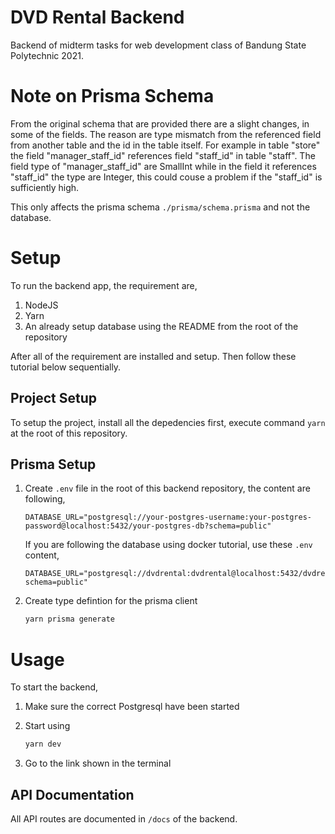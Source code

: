 # DVD Rental Backend

Backend of midterm tasks for web development class of Bandung State Polytechnic 2021.

# Note on Prisma Schema

From the original schema that are provided there are a slight changes, in some of the fields. The reason are type mismatch from the referenced field from another table and the id in the table itself. For example in table "store" the field "manager_staff_id" references field "staff_id" in table "staff". The field type of "manager_staff_id" are SmallInt while in the field it references "staff_id" the type are Integer, this could couse a problem if the "staff_id" is sufficiently high.

This only affects the prisma schema `./prisma/schema.prisma` and not the database.

# Setup

To run the backend app, the requirement are,

1. NodeJS
2. Yarn
3. An already setup database using the README from the root of the repository

After all of the requirement are installed and setup. Then follow these tutorial below sequentially.

## Project Setup

To setup the project, install all the depedencies first, execute command `yarn` at the root of this repository.

## Prisma Setup

1. Create `.env` file in the root of this backend repository, the content are following,

   ```
   DATABASE_URL="postgresql://your-postgres-username:your-postgres-password@localhost:5432/your-postgres-db?schema=public"
   ```

   If you are following the database using docker tutorial, use these `.env` content,

   ```
   DATABASE_URL="postgresql://dvdrental:dvdrental@localhost:5432/dvdrental?schema=public"
   ```

2. Create type defintion for the prisma client

   ```sh
   yarn prisma generate
   ```

# Usage

To start the backend,

1. Make sure the correct Postgresql have been started
2. Start using

   ```sh
   yarn dev
   ```

3. Go to the link shown in the terminal

## API Documentation

All API routes are documented in `/docs` of the backend.
